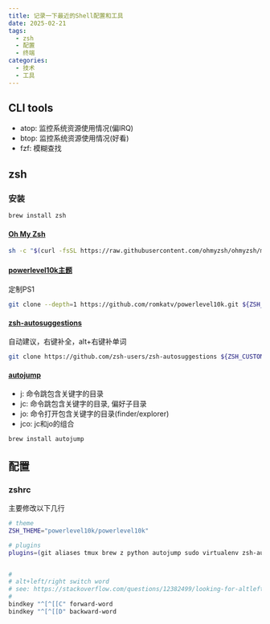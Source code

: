 ```yaml
---
title: 记录一下最近的Shell配置和工具
date: 2025-02-21
tags:
  - zsh
  - 配置
  - 终端
categories:
  - 技术
  - 工具
---
```


## CLI tools

- atop: 监控系统资源使用情况(偏IRQ)
- btop: 监控系统资源使用情况(好看)
- fzf: 模糊查找

## zsh

### 安装

```bash
brew install zsh
```

#### [Oh My Zsh](https://ohmyz.sh/)

```bash
sh -c "$(curl -fsSL https://raw.githubusercontent.com/ohmyzsh/ohmyzsh/master/tools/install.sh)"
```

#### [powerlevel10k主题](https://github.com/romkatv/powerlevel10k)

定制PS1

```bash
git clone --depth=1 https://github.com/romkatv/powerlevel10k.git ${ZSH_CUSTOM:-$HOME/.oh-my-zsh/custom}/themes/powerlevel10k
```

#### [zsh-autosuggestions](https://github.com/zsh-users/zsh-autosuggestions)

自动建议，右键补全，alt+右键补单词

```bash
git clone https://github.com/zsh-users/zsh-autosuggestions ${ZSH_CUSTOM:-~/.oh-my-zsh/custom}/plugins/zsh-autosuggestions
```

#### [autojump](https://github.com/wting/autojump)

- j: 命令跳包含关键字的目录
- jc: 命令跳包含关键字的目录, 偏好子目录
- jo: 命令打开包含关键字的目录(finder/explorer)
- jco: jc和jo的组合

```bash
brew install autojump
```

## 配置

### zshrc

主要修改以下几行

```bash
# theme
ZSH_THEME="powerlevel10k/powerlevel10k"

# plugins
plugins=(git aliases tmux brew z python autojump sudo virtualenv zsh-autosuggestions history-substring-search)


#
# alt+left/right switch word 
# see: https://stackoverflow.com/questions/12382499/looking-for-altleftarrowkey-solution-in-zsh/12403798#12403798
#
bindkey "^[^[[C" forward-word
bindkey "^[^[[D" backward-word
```

